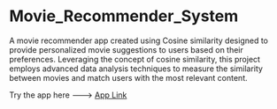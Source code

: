 # Movie_Recommender_System

A movie recommender app created using Cosine similarity designed to provide personalized movie suggestions to users based on their preferences.
Leveraging the concept of cosine similarity, this project employs advanced data analysis techniques to measure the similarity between movies and match users with the most relevant content.

Try the app here ---> [App Link](https://mrs-project-cf6a2978fc3c.herokuapp.com/)
